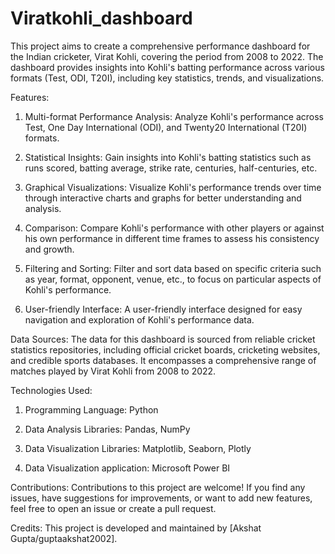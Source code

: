 # Viratkohli_dashboard
This project aims to create a comprehensive performance dashboard for the Indian cricketer, Virat Kohli, covering the period from 2008 to 2022. The dashboard provides insights into Kohli's batting performance across various formats (Test, ODI, T20I), including key statistics, trends, and visualizations.

Features:
    
  1. Multi-format Performance Analysis: Analyze Kohli's performance across Test, One Day International (ODI), and Twenty20 International (T20I) formats.
    
  2. Statistical Insights: Gain insights into Kohli's batting statistics such as runs scored, batting average, strike rate, centuries, half-centuries, etc.
    
  3. Graphical Visualizations: Visualize Kohli's performance trends over time through interactive charts and graphs for better understanding and analysis.
    
  4. Comparison: Compare Kohli's performance with other players or against his own performance in different time frames to assess his consistency and growth.
    
  5. Filtering and Sorting: Filter and sort data based on specific criteria such as year, format, opponent, venue, etc., to focus on particular aspects of Kohli's performance.
    
  6. User-friendly Interface: A user-friendly interface designed for easy navigation and exploration of Kohli's performance data.

Data Sources:
The data for this dashboard is sourced from reliable cricket statistics repositories, including official cricket boards, cricketing websites, and credible sports databases. It encompasses a comprehensive range of matches played by Virat Kohli from 2008 to 2022.

Technologies Used:
   
   1. Programming Language: Python

   2. Data Analysis Libraries: Pandas, NumPy
   
   3. Data Visualization Libraries: Matplotlib, Seaborn, Plotly
   
   4. Data Visualization application: Microsoft Power BI


Contributions:
Contributions to this project are welcome! If you find any issues, have suggestions for improvements, or want to add new features, feel free to open an issue or create a pull request.

Credits:
This project is developed and maintained by [Akshat Gupta/guptaakshat2002].
